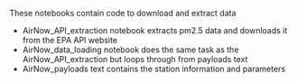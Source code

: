 These notebooks contain code to download and extract data 
- AirNow_API_extraction notebook extracts pm2.5 data and downloads it from the EPA API website
- AirNow_data_loading notebook does the same task as the AirNow_API_extraction but loops through from payloads text
- AirNow_payloads text contains the station information and parameters 
